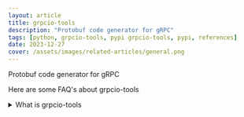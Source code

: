 ```yaml
---
layout: article
title: grpcio-tools
description: "Protobuf code generator for gRPC"
tags: [python, grpcio-tools, pypi grpcio-tools, pypi, references]
date: 2023-12-27
cover: /assets/images/related-articles/general.png
---
```


Protobuf code generator for gRPC

Here are some FAQ's about grpcio-tools
<details>
<summary>What is grpcio-tools</summary>
Protobuf code generator for gRPC
</details>
